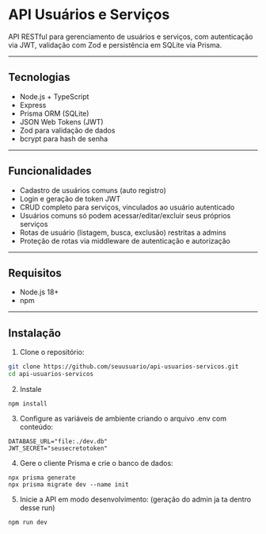 # API Usuários e Serviços

API RESTful para gerenciamento de usuários e serviços, com autenticação via JWT, validação com Zod e persistência em SQLite via Prisma.

---

## Tecnologias

- Node.js + TypeScript  
- Express  
- Prisma ORM (SQLite)  
- JSON Web Tokens (JWT)  
- Zod para validação de dados  
- bcrypt para hash de senha  

---

## Funcionalidades

- Cadastro de usuários comuns (auto registro)  
- Login e geração de token JWT  
- CRUD completo para serviços, vinculados ao usuário autenticado  
- Usuários comuns só podem acessar/editar/excluir seus próprios serviços  
- Rotas de usuário (listagem, busca, exclusão) restritas a admins  
- Proteção de rotas via middleware de autenticação e autorização  

---

## Requisitos

- Node.js 18+  
- npm  

---

## Instalação

1. Clone o repositório:

```bash
git clone https://github.com/seuusuario/api-usuarios-servicos.git
cd api-usuarios-servicos
```

2. Instale
```
npm install
```

3. Configure as variáveis de ambiente criando o arquivo .env com conteúdo:
```
DATABASE_URL="file:./dev.db"
JWT_SECRET="seusecretotoken"
```

4. Gere o cliente Prisma e crie o banco de dados:
```
npx prisma generate
npx prisma migrate dev --name init
```
5. Inicie a API em modo desenvolvimento: (geração do admin ja ta dentro desse run)
```
npm run dev
```
